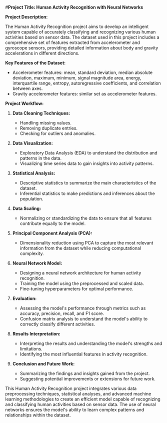 #**Project Title: Human Activity Recognition with Neural Networks**

**Project Description:**

The Human Activity Recognition project aims to develop an intelligent system capable of accurately classifying and recognizing various human activities based on sensor data. The dataset used in this project includes a comprehensive set of features extracted from accelerometer and gyroscope sensors, providing detailed information about body and gravity accelerations in different directions.

**Key Features of the Dataset:**
- Accelerometer features: mean, standard deviation, median absolute deviation, maximum, minimum, signal magnitude area, energy, interquartile range, entropy, autoregressive coefficients, and correlation between axes.
- Gravity accelerometer features: similar set as accelerometer features.

**Project Workflow:**

1. **Data Cleaning Techniques:**
   - Handling missing values.
   - Removing duplicate entries.
   - Checking for outliers and anomalies.

2. **Data Visualization:**
   - Exploratory Data Analysis (EDA) to understand the distribution and patterns in the data.
   - Visualizing time series data to gain insights into activity patterns.

3. **Statistical Analysis:**
   - Descriptive statistics to summarize the main characteristics of the dataset.
   - Inferential statistics to make predictions and inferences about the population.

4. **Data Scaling:**
   - Normalizing or standardizing the data to ensure that all features contribute equally to the model.

5. **Principal Component Analysis (PCA):**
   - Dimensionality reduction using PCA to capture the most relevant information from the dataset while reducing computational complexity.

6. **Neural Network Model:**
   - Designing a neural network architecture for human activity recognition.
   - Training the model using the preprocessed and scaled data.
   - Fine-tuning hyperparameters for optimal performance.

7. **Evaluation:**
   - Assessing the model's performance through metrics such as accuracy, precision, recall, and F1 score.
   - Confusion matrix analysis to understand the model's ability to correctly classify different activities.

8. **Results Interpretation:**
   - Interpreting the results and understanding the model's strengths and limitations.
   - Identifying the most influential features in activity recognition.

9. **Conclusion and Future Work:**
   - Summarizing the findings and insights gained from the project.
   - Suggesting potential improvements or extensions for future work.

This Human Activity Recognition project integrates various data preprocessing techniques, statistical analyses, and advanced machine learning methodologies to create an efficient model capable of recognizing and classifying human activities based on sensor data. The use of neural networks ensures the model's ability to learn complex patterns and relationships within the dataset.
